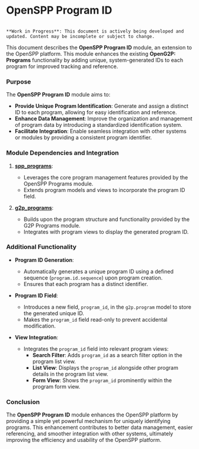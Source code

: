 # OpenSPP Program ID

```{warning}

**Work in Progress**: This document is actively being developed and updated. Content may be incomplete or subject to change.
```

This document describes the **OpenSPP Program ID** module, an extension to the OpenSPP platform. This module enhances the existing **OpenG2P: Programs** functionality by adding unique, system-generated IDs to each program for improved tracking and reference.

### Purpose

The **OpenSPP Program ID** module aims to:

* **Provide Unique Program Identification**:  Generate and assign a distinct ID to each program, allowing for easy identification and reference.
* **Enhance Data Management**:  Improve the organization and management of program data by introducing a standardized identification system.
* **Facilitate Integration**: Enable seamless integration with other systems or modules by providing a consistent program identifier.

### Module Dependencies and Integration

1. **[spp_programs](spp_programs)**: 
    * Leverages the core program management features provided by the OpenSPP Programs module.
    * Extends program models and views to incorporate the program ID field.

2. **[g2p_programs](g2p_programs)**: 
    * Builds upon the program structure and functionality provided by the G2P Programs module.
    * Integrates with program views to display the generated program ID.

### Additional Functionality

* **Program ID Generation**: 
    * Automatically generates a unique program ID using a defined sequence (`program.id.sequence`) upon program creation.
    * Ensures that each program has a distinct identifier.

* **Program ID Field**: 
    * Introduces a new field, `program_id`, in the `g2p.program` model to store the generated unique ID.
    * Makes the `program_id` field read-only to prevent accidental modification.

* **View Integration**:
    * Integrates the `program_id` field into relevant program views:
        * **Search Filter**: Adds `program_id` as a search filter option in the program list view.
        * **List View**: Displays the `program_id` alongside other program details in the program list view. 
        * **Form View**: Shows the `program_id` prominently within the program form view.

### Conclusion

The **OpenSPP Program ID** module enhances the OpenSPP platform by providing a simple yet powerful mechanism for uniquely identifying programs. This enhancement contributes to better data management, easier referencing, and smoother integration with other systems, ultimately improving the efficiency and usability of the OpenSPP platform. 
